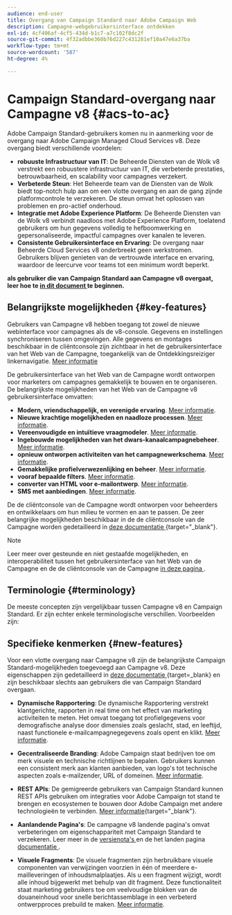 ```yaml
---
audience: end-user
title: Overgang van Campaign Standard naar Adobe Campaign Web
description: Campagne-webgebruikersinterface ontdekken
exl-id: 4cf406af-4cf5-434d-b1c7-a7c102f8dc2f
source-git-commit: 4f32adbbe360b76d227c431281ef10a47e6a37ba
workflow-type: tm+mt
source-wordcount: '587'
ht-degree: 4%

---
```


# Campaign Standard-overgang naar Campagne v8 {#acs-to-ac}

Adobe Campaign Standard-gebruikers komen nu in aanmerking voor de overgang naar Adobe Campaign Managed Cloud Services v8. Deze overgang biedt verschillende voordelen:

* **robuuste Infrastructuur van IT**: De Beheerde Diensten van de Wolk v8 verstrekt een robuustere infrastructuur van IT, die verbeterde prestaties, betrouwbaarheid, en scalability voor campagnes verzekert.
* **Verbeterde Steun**: Het Beheerde team van de Diensten van de Wolk biedt top-notch hulp aan om een vlotte overgang en aan de gang zijnde platformcontrole te verzekeren. De steun omvat het oplossen van problemen en pro-actief onderhoud.
* **Integratie met Adobe Experience Platform**: De Beheerde Diensten van de Wolk v8 verbindt naadloos met Adobe Experience Platform, toelatend gebruikers om hun gegevens volledig te hefboomwerking en gepersonaliseerde, impactful campagnes over kanalen te leveren.
* **Consistente Gebruikersinterface en Ervaring**: De overgang naar Beheerde Cloud Services v8 onderbreekt geen werkstromen. Gebruikers blijven genieten van de vertrouwde interface en ervaring, waardoor de leercurve voor teams tot een minimum wordt beperkt.

**als gebruiker die van Campaign Standard aan Campagne v8 overgaat, leer hoe te [ in dit document ](../../adoption/home.md) te beginnen.**

<!--
As a Campaign Standard user, we now offer you a way to migrate to Adobe Campaign v8. You will benefit from both the new Campaign Web interface and the v8 console.
-->

## Belangrijkste mogelijkheden {#key-features}

Gebruikers van Campagne v8 hebben toegang tot zowel de nieuwe webinterface voor campagnes als de v8-console. Gegevens en instellingen synchroniseren tussen omgevingen. Alle gegevens en montages beschikbaar in de cliëntconsole zijn zichtbaar in het de gebruikersinterface van het Web van de Campagne, toegankelijk van de Ontdekkingsreiziger linkernavigatie. [Meer informatie](../get-started/user-interface.md#user-interface-explorer)

De gebruikersinterface van het Web van de Campagne wordt ontworpen voor marketers om campagnes gemakkelijk te bouwen en te organiseren. De belangrijkste mogelijkheden van het Web van de Campagne v8 gebruikersinterface omvatten:

* **Modern, vriendschappelijk, en verenigde ervaring**. [Meer informatie](../get-started/connect-to-campaign.md).
* **Nieuwe krachtige mogelijkheden en naadloze processen**. [Meer informatie](../get-started/user-interface.md).
* **Vereenvoudigde en intuïtieve vraagmodeler**. [Meer informatie](../query/query-modeler-overview.md).
* **Ingebouwde mogelijkheden van het dwars-kanaalcampagnebeheer**. [Meer informatie](../msg/gs-messages.md).
* **opnieuw ontworpen activiteiten van het campagnewerkschema**. [Meer informatie](../workflows/gs-workflows.md).
* **Gemakkelijke profielverwezenlijking en beheer**. [Meer informatie](../audience/about-recipients.md).
* **vooraf bepaalde filters**. [Meer informatie](../get-started/predefined-filters.md).
* **converter van HTML voor e-mailontwerp**. [Meer informatie](../email/existing-content.md).
* **SMS met aanbiedingen**. [Meer informatie](../msg/offers.md).

De de cliëntconsole van de Campagne wordt ontworpen voor beheerders en ontwikkelaars om hun milieu te vormen en aan te passen. De zeer belangrijke mogelijkheden beschikbaar in de de cliëntconsole van de Campagne worden gedetailleerd in [ deze documentatie ](https://experienceleague.adobe.com/en/docs/campaign/campaign-v8/new/whats-new){target="_blank"}.

>[!NOTE]
>
>Leer meer over gesteunde en niet gestaafde mogelijkheden, en interoperabiliteit tussen het gebruikersinterface van het Web van de Campagne en de de cliëntconsole van de Campagne [ in deze pagina ](../get-started/capability-matrix.md).

## Terminologie {#terminology}

De meeste concepten zijn vergelijkbaar tussen Campagne v8 en Campaign Standard. Er zijn echter enkele terminologische verschillen. Voorbeelden zijn:

<!--
* Profiles are **Recipients** in the console. [Learn more](../audience/gs-audiences-recipients.md).
* Test profiles are **Seed addresses**. [Learn more](../preview-test/test-deliveries.md).
* The delivery preparation is the **Delivery analysis**. [Learn more](../monitor/prepare-send.md).
* Audiences are **Lists**. [Learn more](../audience/gs-audiences-recipients.md).
-->

<!--
* Custom resources are **Schemas**
* Messages are referred to as **Deliveries**
* Roles are configured with **Named Rights**
* Security Groups are **Operator Groups**
* Organizational units are managed through **Folder Permissions**
* Product users are **Operators** in the client console
* Delivery preparation is the **Delivery analysis** in the client console
-->

## Specifieke kenmerken {#new-features}

Voor een vlotte overgang naar Campagne v8 zijn de belangrijkste Campaign Standard-mogelijkheden toegevoegd aan Campagne v8. Deze eigenschappen zijn gedetailleerd in [ deze documentatie ](https://experienceleague.adobe.com/docs/experience-cloud/campaign/campaign-standard-migration-home.html){target=_blank}  en zijn beschikbaar slechts aan gebruikers die van Campaign Standard overgaan.

* **Dynamische Rapportering**: De dynamische Rapportering verstrekt klantgerichte, rapporten in real time om het effect van marketing activiteiten te meten. Het omvat toegang tot profielgegevens voor demografische analyse door dimensies zoals geslacht, stad, en leeftijd, naast functionele e-mailcampagnegegevens zoals opent en klikt. [Meer informatie](../reporting/dynamic-reporting/get-started-reporting.md).

* **Gecentraliseerde Branding**: Adobe Campaign staat bedrijven toe om merk visuele en technische richtlijnen te bepalen. Gebruikers kunnen een consistent merk aan klanten aanbieden, van logo&#39;s tot technische aspecten zoals e-mailzender, URL of domeinen. [Meer informatie](../administration/branding/branding-gs.md).

* **REST APIs**: De gemigreerde gebruikers van Campaign Standard kunnen REST APIs gebruiken om integraties voor Adobe Campaign tot stand te brengen en ecosystemen te bouwen door Adobe Campaign met andere technologieën te verbinden. [Meer informatie](https://experienceleague.adobe.com/docs/campaign/campaign-v8/developer/apis/get-started-apis.html){target="_blank"}.

* **Aanlandende Pagina&#39;s**: De campagne v8 landende pagina&#39;s omvat verbeteringen om eigenschappariteit met Campaign Standard te verzekeren. Leer meer in de [ versienota&#39;s ](../rn/release-notes.md#new-24-4) en de het landen pagina [ documentatie ](../landing-pages/get-started-lp.md).

* **Visuele Fragments**: De visuele fragmenten zijn herbruikbare visuele componenten van verwijzingen voorzien in één of meerdere e-mailleveringen of inhoudsmalplaatjes. Als u een fragment wijzigt, wordt alle inhoud bijgewerkt met behulp van dit fragment. Deze functionaliteit staat marketing gebruikers toe om veelvoudige blokken van de douaneinhoud voor snelle berichtassemblage in een verbeterd ontwerpproces prebuild te maken. [Meer informatie](../content/use-visual-fragments.md).

<!--
* Delivery Alerting: In addition to viewing notifications directly in Campaign, Adobe Campaign also provides an email alerting system to trigger email alerts to users or external stakeholders of important system activities. Create, manage, and receive customizable alerts and dashboards to keep track of delivery successes or failures. Adobe Campaign Delivery Alerting boosts efficiency by keeping all involved Adobe Campaign users in a company automatically informed about the delivery execution status, via email and dashboard. 

* Landing Pages: Landing pages are web forms that can be used to capture information on your audiences, offer subscriptions to a service, display data and grow your database. Landing pages can also be used for acquiring or updating existing profiles, and to set up a double opt-in mechanism, allowing you to protect the platform from wrong or invalid email addresses, or spambots. [Learn more](../landing-pages/get-started-lp.md)
-->